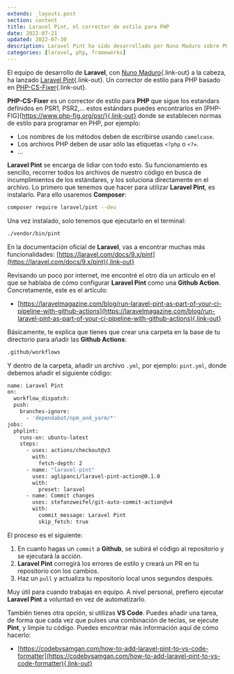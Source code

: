 ```yaml
---
extends: _layouts.post
section: content
title: Laravel Pint, el corrector de estilo para PHP
date: 2022-07-21
updated: 2022-07-30
description: Laravel Pint ha sido desarrollado por Nuno Maduro sobre PHP-CS-Fixer para conseguir un corrector de estilo para PHP, gestionado mediante Artisan. Laravel Pint es un corrector de estilo minimalista y que no necesita configuración.
categories: [laravel, php, frameworks]
---
```


El equipo de desarrollo de **Laravel**, con [Nuno Maduro](https://nunomaduro.com/){.link-out} a la cabeza, ha lanzado [Laravel Pint](https://github.com/laravel/pint){.link-out}. Un corrector de estilo para PHP basado en [PHP-CS-Fixer](https://github.com/FriendsOfPHP/PHP-CS-Fixer){.link-out}.

**PHP-CS-Fixer** es un corrector de estilo para **PHP** que sigue los estandars definidos en PSR1, PSR2,... estos estándars puedes encontrarlos en [PHP-FIG]{https://www.php-fig.org/psr/}{.link-out} donde se establecen normas de estilo para programar en PHP, por ejemplo:

- Los nombres de los métodos deben de escribirse usando `camelcase`.
- Los archivos PHP deben de usar sólo las etiquetas `<?php` o `<?=`.
- ...

**Laravel Pint** se encarga de lidiar con todo esto. Su funcionamiento es sencillo, recorrer todos los archivos de nuestro código en busca de incumplimientos de los estándares, y los soluciona directamente en el archivo. Lo primero que tenemos que hacer para utilizar **Laravel Pint**, es instalarlo. Para ello usaremos **Composer**:

```bash 
composer require laravel/pint --dev
```

Una vez instalado, solo tenemos que ejecutarlo en el terminal:

```bash 
./vendor/bin/pint
```

En la documentación oficial de **Laravel**, vas a encontrar muchas más funcionalidades: [https://laravel.com/docs/9.x/pint](https://laravel.com/docs/9.x/pint){.link-out}

Revisando un poco por internet, me encontré el otro día un artículo en el que se hablaba de cómo configurar **Laravel Pint** como una **Github Action**. Concretamente, este es el artículo:

- [https://laravelmagazine.com/blog/run-laravel-pint-as-part-of-your-ci-pipeline-with-github-actions](https://laravelmagazine.com/blog/run-laravel-pint-as-part-of-your-ci-pipeline-with-github-actions){.link-out}

Básicamente, te explica que tienes que crear una carpeta en la base de tu directorio para añadir las **Github Actions**:

```bash 
.github/workflows
```

Y dentro de la carpeta, añadir un archivo `.yml`, por ejemplo: `pint.yml`, donde debemos añadir el siguiente código:

```bash 
name: Laravel Pint
on:
  workflow_dispatch:
  push:
    branches-ignore:
      - 'dependabot/npm_and_yarm/*'
jobs:
  phplint:
    runs-on: ubuntu-latest
    steps:
      - uses: actions/checkout@v3
        with:
          fetch-depth: 2
      - name: "laravel-pint"
        uses: aglipanci/laravel-pint-action@0.1.0
        with:
          preset: laravel
      - name: Commit changes
        uses: stefanzweifel/git-auto-commit-action@v4
        with:
          commit_message: Laravel Pint
          skip_fetch: true
```

El proceso es el siguiente:

1. En cuanto hagas un `commit` a **Github**, se subirá el código al repositorio y se ejecutará la acción.
2. **Laravel Pint** corregirá los errores de estilo y creará un PR en tu repositorio con los cambios. 
3. Haz un `pull` y actualiza tu repositorio local unos segundos después.

Muy útil para cuando trabajas en equipo. A nivel personal, prefiero ejecutar **Laravel Pint** a voluntad en vez de automatizarlo.

También tienes otra opción, si utilizas **VS Code**. Puedes añadir una tarea, de forma que cada vez que pulses una combinación de teclas, se ejecute **Pint**, y limpie tu código. Puedes encontrar más información aquí de cómo hacerlo:

- [https://codebysamgan.com/how-to-add-laravel-pint-to-vs-code-formatter](https://codebysamgan.com/how-to-add-laravel-pint-to-vs-code-formatter){.link-out}